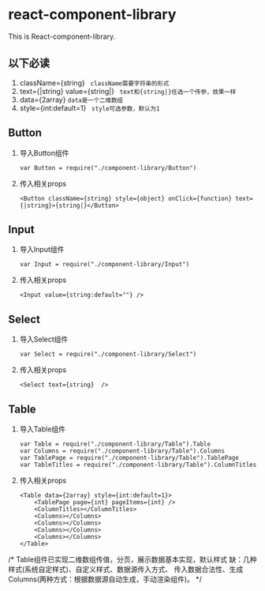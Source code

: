 # react-component-library
This is React-component-library.

## 以下必读
1. className={string}               ` className需要字符串的形式`
2. text={|string} value={string|}   ` text和{string|}任选一个传参，效果一样`
3. data={2array}                    ` data是一个二维数组 `
4. style={int:default=1}            ` style可选参数，默认为1`

## Button
1. 导入Button组件
    ```
    var Button = require("./component-library/Button") 
    ```
2. 传入相关props
    ```
    <Button className={string} style={object} onClick={function} text={|string}>{string|}</Button>
    ```
        
## Input
1. 导入Input组件
    ```
    var Input = require("./component-library/Input")
    ```
2. 传入相关props
    ```
    <Input value={string:default=""} />
    ```
## Select
1. 导入Select组件
    ```
    var Select = require("./component-library/Select")
    ```
2. 传入相关props
    ```
    <Select text={string}  />
    ```

## Table
1. 导入Table组件
    ```
    var Table = require("./component-library/Table").Table
    var Columns = require("./component-library/Table").Columns
    var TablePage = require("./component-library/Table").TablePage
    var TableTitles = require("./component-library/Table").ColumnTitles
    ```
2. 传入相关props
    ```
    <Table data={2array} style={int:default=1}>
        <TablePage page={int} pageItems={int} />
        <ColumnTitles></ColumnTitles>
        <Columns></Columns>
        <Columns></Columns>
        <Columns></Columns>
        <Columns></Columns>
    </Table>
    ```

/*
    Table组件已实现二维数组传值，分页，展示数据基本实现，默认样式
    缺：几种样式(系统自定样式)、自定义样式、数据源传入方式、
    传入数据合法性、生成Columns(两种方式：根据数据源自动生成，手动渲染组件)。
 */